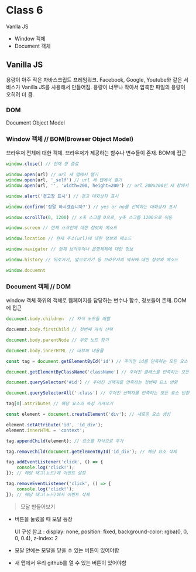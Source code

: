# Class 6

Vanlla JS

* Window 객체
* Document 객체

## Vanilla JS

용량이 아주 작은 자바스크립트 프레임워크. Facebook, Google, Youtube와 같은 서비스가 Vanilla JS를 사용해서 만들어짐. 용량이 너무나 작아서 압축한 파일의 용량이 오히려 더 큼.

### DOM

Document Object Model

### Window 객체 // BOM(Browser Object Model)

브라우저 전체에 대한 객체. 브라우저가 제공하는 함수나 변수들이 존재. BOM에 접근

```js
window.close() // 현재 창 종료

window.open(url) // url 새 탭에서 열기
window.open(url, '_self') // url 새 탭에서 열기
window.open(url, '', 'width=200, height=200') // url 200x200인 새 창에서 열기

window.alert('경고창 표시') // 경고 대화상자 표시

window.confirm('정말 하시겠습니까?') // yes or no를 선택하는 대화상자 표시

window.scrollTo(0, 1200) // x축 스크롤 0으로, y축 스크롤 1200으로 이동

window.screen // 현재 스크린에 대한 정보와 메소드

window.location // 현재 주소(url)에 대한 정보와 메소드

window.navigator // 현재 브라우저나 운영체제에 대한 정보

window.history // 뒤로가기, 앞으로가기 등 브라우저의 역사에 대한 정보와 메소드

window.docuemnt
```

### Document 객체 // DOM

window 객체 하위의 객체로 웹페이지를 담당하는 변수나 함수, 정보들이 존재. DOM에 접근

```js
document.body.children  // 자식 노드들 배열

docuemnt.body.firstChild // 첫번째 자식 선택

document.body.parentNode // 부모 노드 찾기

document.body.innerHTML // 내부의 내용물

const tag = document.getElementById('id') // 주어진 id를 만족하는 모든 요소 반환

document.getElementByClassName('className') // 주어진 클래스를 만족하는 모든 요소 반환

document.querySelector('#id') // 주어진 선택자를 만족하는 첫번째 요소 반환

document.querySelectorAll('.class') // 주어진 선택자를 만족하는 모든 요소 반환

tag[0].attributes // 해당 요소의 속성 가져오기

const element = document.createElement('div'); // 새로운 요소 생성

element.setAttribute('id', 'id_div');
element.innerHTML = 'context';

tag.appendChild(element); // 요소를 자식으로 추가

tag.removeChild(document.getElementById('id_div'); // 해당 요소 삭제

tag.addEventListener('click', () => {
	console.log('click!');
}); // 해당 태그(노드)에 이벤트 설정

tag.removeEventListener('click', () => {
	console.log('click!');
}); // 해당 태그(노드)에서 이벤트 삭제
```

> 모달 만들어보기

* 버튼을 눌렀을 때 모달 등장

    UI 구성 참고 : display: none, position: fixed, background-color: rgba(0, 0, 0, 0.4), z-index: 2

* 모달 안에는 모달을 닫을 수 있는 버튼이 있어야함
* 새 탭에서 우리 github를 열 수 있는 버튼이 있어야함
